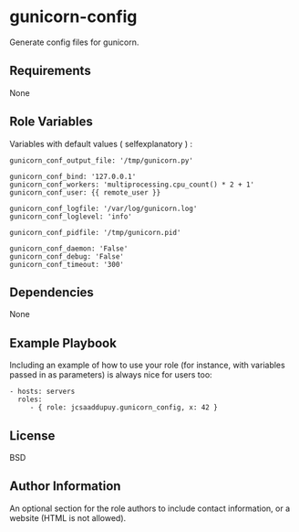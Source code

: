 gunicorn-config
================

Generate config files for gunicorn.

Requirements
------------

None

Role Variables
--------------
Variables with default values ( selfexplanatory ) :

    gunicorn_conf_output_file: '/tmp/gunicorn.py'

    gunicorn_conf_bind: '127.0.0.1'
    gunicorn_conf_workers: 'multiprocessing.cpu_count() * 2 + 1'
    gunicorn_conf_user: {{ remote_user }}

    gunicorn_conf_logfile: '/var/log/gunicorn.log'
    gunicorn_conf_loglevel: 'info'

    gunicorn_conf_pidfile: '/tmp/gunicorn.pid'

    gunicorn_conf_daemon: 'False'
    gunicorn_conf_debug: 'False'
    gunicorn_conf_timeout: '300'


Dependencies
------------

None

Example Playbook
----------------

Including an example of how to use your role (for instance, with variables passed in as parameters) is always nice for users too:

    - hosts: servers
      roles:
         - { role: jcsaaddupuy.gunicorn_config, x: 42 }

License
-------

BSD

Author Information
------------------

An optional section for the role authors to include contact information, or a website (HTML is not allowed).
